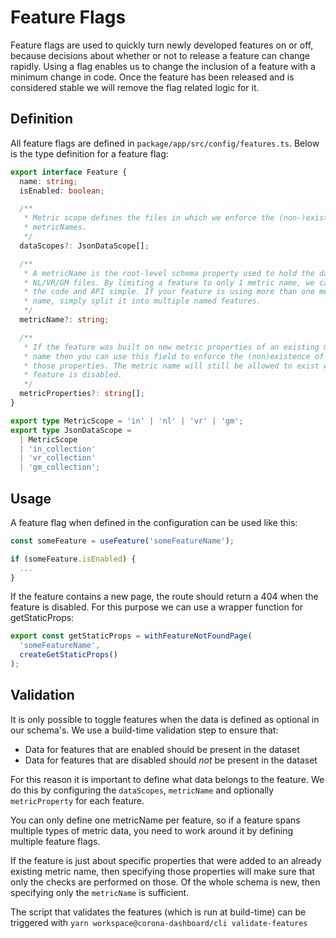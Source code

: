 # Feature Flags

Feature flags are used to quickly turn newly developed features on or off,
because decisions about whether or not to release a feature can change rapidly.
Using a flag enables us to change the inclusion of a feature with a minimum
change in code. Once the feature has been released and is considered stable we
will remove the flag related logic for it.

## Definition

All feature flags are defined in `package/app/src/config/features.ts`. Below is
the type definition for a feature flag:

```ts
export interface Feature {
  name: string;
  isEnabled: boolean;

  /**
   * Metric scope defines the files in which we enforce the (non-)existence of
   * metricNames.
   */
  dataScopes?: JsonDataScope[];

  /**
   * A metricName is the root-level schema property used to hold the data in the
   * NL/VR/GM files. By limiting a feature to only 1 metric name, we can keep
   * the code and API simple. If your feature is using more than one metric
   * name, simply split it into multiple named features.
   */
  metricName?: string;

  /**
   * If the feature was built on new metric properties of an existing metric
   * name then you can use this field to enforce the (non)existence of only
   * those properties. The metric name will still be allowed to exist when this
   * feature is disabled.
   */
  metricProperties?: string[];
}

export type MetricScope = 'in' | 'nl' | 'vr' | 'gm';
export type JsonDataScope =
  | MetricScope
  | 'in_collection'
  | 'vr_collection'
  | 'gm_collection';
```

## Usage

A feature flag when defined in the configuration can be used like this:

```ts
const someFeature = useFeature('someFeatureName');

if (someFeature.isEnabled) {
  ...
}
```

If the feature contains a new page, the route should return a 404 when the
feature is disabled. For this purpose we can use a wrapper function for
getStaticProps:

```ts
export const getStaticProps = withFeatureNotFoundPage(
  'someFeatureName',
  createGetStaticProps()
);
```

## Validation

It is only possible to toggle features when the data is defined as optional in
our schema's. We use a build-time validation step to ensure that:

- Data for features that are enabled should be present in the dataset
- Data for features that are disabled should _not_ be present in the dataset

For this reason it is important to define what data belongs to the feature. We
do this by configuring the `dataScopes`, `metricName` and optionally
`metricProperty` for each feature.

You can only define one metricName per feature, so if a feature spans multiple
types of metric data, you need to work around it by defining multiple feature
flags.

If the feature is just about specific properties that were added to an already
existing metric name, then specifying those properties will make sure that only
the checks are performed on those. Of the whole schema is new, then specifying
only the `metricName` is sufficient.

The script that validates the features (which is run at build-time) can be
triggered with `yarn workspace@corona-dashboard/cli validate-features`

